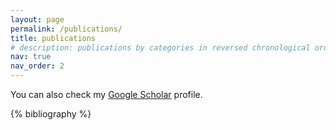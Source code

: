 ```yaml
---
layout: page
permalink: /publications/
title: publications
# description: publications by categories in reversed chronological order. generated by jekyll-scholar.
nav: true
nav_order: 2
---
```


You can also check my <a href="https://scholar.google.com/citations?user=ROLstoAAAAAJ">Google Scholar</a> profile.

<!-- _pages/publications.md -->
<div class="publications">

{% bibliography %}

</div>
